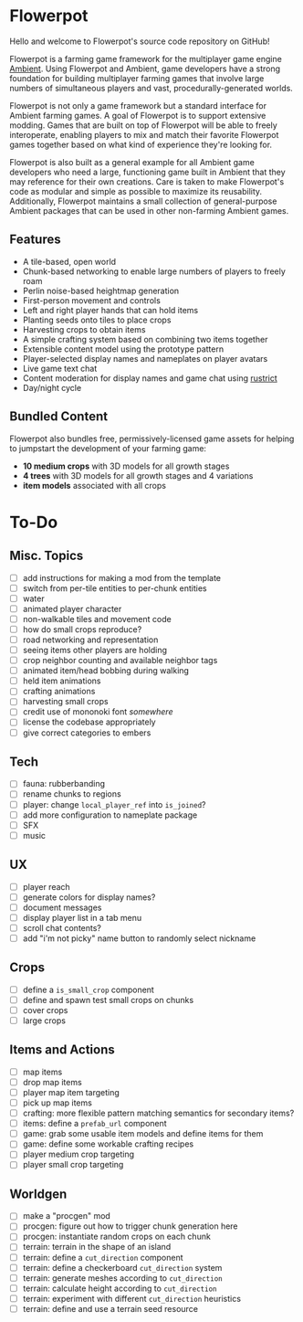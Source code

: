 # Flowerpot

Hello and welcome to Flowerpot's source code repository on GitHub!

Flowerpot is a farming game framework for the multiplayer game engine
[Ambient](https://ambient.run). Using Flowerpot and Ambient, game developers
have a strong foundation for building multiplayer farming games that involve
large numbers of simultaneous players and vast, procedurally-generated worlds.

Flowerpot is not only a game framework but a standard interface for Ambient
farming games. A goal of Flowerpot is to support extensive modding. Games that
are built on top of Flowerpot will be able to freely interoperate, enabling
players to mix and match their favorite Flowerpot games together based on what
kind of experience they're looking for.

Flowerpot is also built as a general example for all Ambient game developers
who need a large, functioning game built in Ambient that they may reference for
their own creations. Care is taken to make Flowerpot's code as modular and
simple as possible to maximize its reusability. Additionally, Flowerpot
maintains a small collection of general-purpose Ambient packages that can be
used in other non-farming Ambient games.

## Features

- A tile-based, open world
- Chunk-based networking to enable large numbers of players to freely roam
- Perlin noise-based heightmap generation
- First-person movement and controls
- Left and right player hands that can hold items
- Planting seeds onto tiles to place crops
- Harvesting crops to obtain items
- A simple crafting system based on combining two items together
- Extensible content model using the prototype pattern
- Player-selected display names and nameplates on player avatars
- Live game text chat
- Content moderation for display names and game chat using [rustrict](https://crates.io/rustrict)
- Day/night cycle

## Bundled Content

Flowerpot also bundles free, permissively-licensed game assets for helping to
jumpstart the development of your farming game:

- **10 medium crops** with 3D models for all growth stages
- **4 trees** with 3D models for all growth stages and 4 variations
- **item models** associated with all crops

# To-Do

## Misc. Topics

- [ ] add instructions for making a mod from the template
- [ ] switch from per-tile entities to per-chunk entities
- [ ] water
- [ ] animated player character
- [ ] non-walkable tiles and movement code
- [ ] how do small crops reproduce?
- [ ] road networking and representation
- [ ] seeing items other players are holding
- [ ] crop neighbor counting and available neighbor tags
- [ ] animated item/head bobbing during walking
- [ ] held item animations
- [ ] crafting animations
- [ ] harvesting small crops
- [ ] credit use of mononoki font *somewhere*
- [ ] license the codebase appropriately
- [ ] give correct categories to embers

## Tech

- [ ] fauna: rubberbanding
- [ ] rename chunks to regions
- [ ] player: change `local_player_ref` into `is_joined`?
- [ ] add more configuration to nameplate package
- [ ] SFX
- [ ] music

## UX

- [ ] player reach
- [ ] generate colors for display names?
- [ ] document messages
- [ ] display player list in a tab menu
- [ ] scroll chat contents?
- [ ] add "i'm not picky" name button to randomly select nickname

## Crops

- [ ] define a `is_small_crop` component
- [ ] define and spawn test small crops on chunks
- [ ] cover crops
- [ ] large crops

## Items and Actions

- [ ] map items
- [ ] drop map items
- [ ] player map item targeting
- [ ] pick up map items
- [ ] crafting: more flexible pattern matching semantics for secondary items?
- [ ] items: define a `prefab_url` component
- [ ] game: grab some usable item models and define items for them
- [ ] game: define some workable crafting recipes
- [ ] player medium crop targeting
- [ ] player small crop targeting

## Worldgen

- [ ] make a "procgen" mod
- [ ] procgen: figure out how to trigger chunk generation here
- [ ] procgen: instantiate random crops on each chunk
- [ ] terrain: terrain in the shape of an island
- [ ] terrain: define a `cut_direction` component
- [ ] terrain: define a checkerboard `cut_direction` system
- [ ] terrain: generate meshes according to `cut_direction`
- [ ] terrain: calculate height according to `cut_direction`
- [ ] terrain: experiment with different `cut_direction` heuristics
- [ ] terrain: define and use a terrain seed resource
